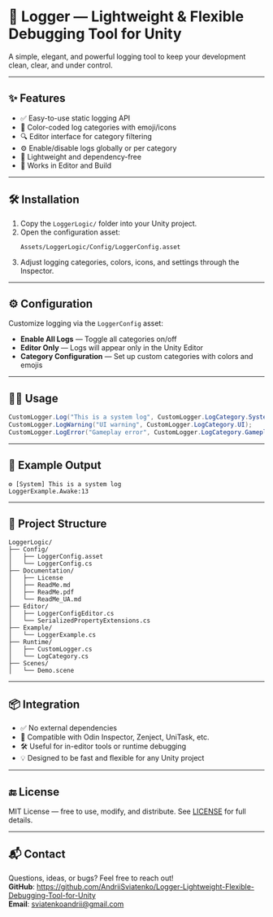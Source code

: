 # 📘 Logger — Lightweight & Flexible Debugging Tool for Unity

A simple, elegant, and powerful logging tool to keep your development clean, clear, and under control.

---

## ✨ Features

- ✅ Easy-to-use static logging API  
- 🎨 Color-coded log categories with emoji/icons  
- 🔍 Editor interface for category filtering  
- ⚙️ Enable/disable logs globally or per category  
- 🧩 Lightweight and dependency-free  
- 🎯 Works in Editor and Build

---

## 🛠️ Installation

1. Copy the `LoggerLogic/` folder into your Unity project.
2. Open the configuration asset:
   ```
   Assets/LoggerLogic/Config/LoggerConfig.asset
   ```
3. Adjust logging categories, colors, icons, and settings through the Inspector.

---

## ⚙️ Configuration

Customize logging via the `LoggerConfig` asset:
- **Enable All Logs** — Toggle all categories on/off
- **Editor Only** — Logs will appear only in the Unity Editor
- **Category Configuration** — Set up custom categories with colors and emojis

---

## 🧑‍💻 Usage

```csharp
CustomLogger.Log("This is a system log", CustomLogger.LogCategory.System);
CustomLogger.LogWarning("UI warning", CustomLogger.LogCategory.UI);
CustomLogger.LogError("Gameplay error", CustomLogger.LogCategory.Gameplay);
```

---

## 🧪 Example Output

```
⚙ [System] This is a system log  
LoggerExample.Awake:13
```

---

## 📂 Project Structure

```
LoggerLogic/
├── Config/
│   ├── LoggerConfig.asset
│   └── LoggerConfig.cs
├── Documentation/
│   ├── License
│   ├── ReadMe.md
│   ├── ReadMe.pdf
│   └── ReadMe_UA.md
├── Editor/
│   ├── LoggerConfigEditor.cs
│   └── SerializedPropertyExtensions.cs
├── Example/
│   └── LoggerExample.cs
├── Runtime/
│   ├── CustomLogger.cs
│   └── LogCategory.cs
├── Scenes/
│   └── Demo.scene
```

---

## 📦 Integration

- ✅ No external dependencies
- 🧩 Compatible with Odin Inspector, Zenject, UniTask, etc.
- 🛠️ Useful for in-editor tools or runtime debugging
- 💡 Designed to be fast and flexible for any Unity project

---

## 🔚 License

MIT License — free to use, modify, and distribute. See [LICENSE](./LICENSE) for full details.

---

## 📬 Contact

Questions, ideas, or bugs? Feel free to reach out!  
**GitHub**: https://github.com/AndriiSviatenko/Logger-Lightweight-Flexible-Debugging-Tool-for-Unity  
**Email**: sviatenkoandrii@gmail.com
